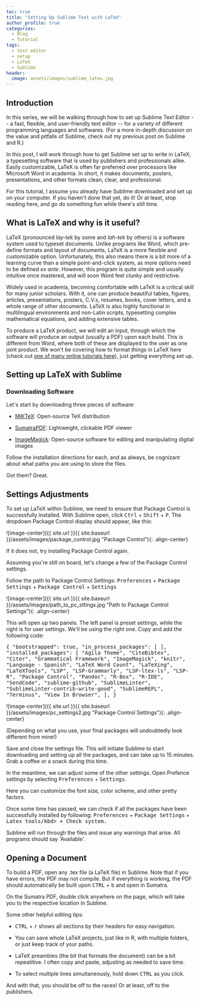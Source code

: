 ```yaml
---
toc: true
title: "Setting Up Sublime Text with LaTeX"
author_profile: true
categories:
  - Blog
  - Tutorial
tags:
  - text editor
  - setup
  - LaTeX
  - Sublime
header: 
  image: assets/images/sublime_latex.jpg
---
```




## Introduction

In this series, we will be walking through how to set up Sublime Text Editor -- a fast, flexible, and user-friendly text editor -- for a variety of different programming languages and softwares. (For a more in-depth discussion on the value and pitfalls of Sublime, check out my previous post on Sublime and R.)

In this post, I will work through how to get Sublime set up to write in LaTeX, a typesetting software that is used by publishers and professionals alike. Easily customizable, LaTeX is often far preferred over processors like Microsoft Word in academia. In short, it makes documents, posters, presentations, and other formats clean, clear, and professional.

For this tutorial, I assume you already have Sublime downloaded and set up on your computer. If you haven't done that yet, do it! Or at least, stop reading here, and go do something fun while there's still time.



## What is LaTeX and why is it useful?

LaTeX (pronounced _lay-tek_ by some and _lah-tek_ by others) is a software system used to typeset documents. Unlike programs like Word, which pre-define formats and layout of documents, LaTeX is a more flexible and customizable option. Unfortunately, this also means there is a bit more of a learning curve than a simple point-and-click system, as more options need to be defined _ex ante_. However, this program is quite simple and usually intuitive once mastered, and will soon Word feel clunky and restrictive.

Widely used in academia, becoming comfortable with LaTeX is a critical skill for many junior scholars. With it, one can produce beautiful tables, figures, articles, presentations, posters, C.V.s, resumes, books, cover letters, and a whole range of other documents. LaTeX is also highly functional in multilingual environments and non-Latin scripts, typesetting complex mathematical equations, and adding extensive tables. 

To produce a LaTeX product, we will edit an input, through which the software will produce an output (usually a PDF) upon each build. This is different from Word, where both of these are displayed to the user as one joint product. We won't be covering how to format things in LaTeX here (check out [one of many online tutorials here](https://www.overleaf.com/learn/latex/Learn_LaTeX_in_30_minutes)), just getting everything set up.



## Setting up LaTeX with Sublime

### Downloading Software

Let's start by downloading three pieces of software:

* [MiKTeX](https://miktex.org/download): Open-source TeX distribution

* [SumatraPDF](https://www.sumatrapdfreader.org/download-free-pdf-viewer): Lightweight, clickable PDF viewer

* [ImageMagick](https://imagemagick.org/script/download.php#windows): Open-source software for editing and manipulating digital images

Follow the installation directions for each, and as always, be cognizant about what paths you are using to store the files.

Got them? Great.

## Settings Adjustments


To set up LaTeX within Sublime, we need to ensure that Package Control is successfully installed. With Sublime open, click <kbd>Ctrl</kbd> + <kbd>Shift</kbd> + <kbd>P</kbd>. The dropdown Package Control display should appear, like this:

![image-center]({{ site.url }}{{ site.baseurl }}/assets/images/package_control.jpg "Package Control"){: .align-center}

If it does not, try installing Package Control again.

Assuming you're still on board, let's change a few of the Package Control settings.

Follow the path to Package Control Settings: <kbd>Preferences</kbd> + <kbd>Package Settings</kbd> + <kbd>Package Control</kbd> + <kbd>Settings</kbd>

![image-center]({{ site.url }}{{ site.baseurl }}/assets/images/path_to_pc_sttings.jpg "Path to Package Control Settings"){: .align-center}


This will open up two panels. The left panel is preset settings, while the right is for user settings. We'll be using the right one. Copy and add the following code:

<kbd>
{
	"bootstrapped": true,
	"in_process_packages":
	[
	],
	"installed_packages":
	[
		"Agila Theme",
		"CiteBibtex",
		"Citer",
		"Grammatical Framework",
		"ImageMagick",
		"knitr",
		"Language - Spanish",
		"LaTeX Word Count",
		"LaTeXing",
		"LaTeXTools",
		"LSP",
		"LSP-Grammarly",
		"LSP-ltex-ls",
		"LSP-R",
		"Package Control",
		"Pandoc",
		"R-Box",
		"R-IDE",
		"SendCode",
		"sublime-github",
		"SublimeLinter",
		"SublimeLinter-contrib-write-good",
		"SublimeREPL",
		"Terminus",
		"View In Browser",
	],
}
</kbd>


![image-center]({{ site.url }}{{ site.baseurl }}/assets/images/pc_settings2.jpg "Package Control Settings"){: .align-center}

(Depending on what you use, your final packages will undoubtedly look different from mine!)

Save and close the settings file. This will initiate Sublime to start downloading and setting up all the packages, and can take up to 15 minutes. Grab a coffee or a snack during this time.

In the meantime, we can adjust some of the other settings. Open Prefence settings by selecting <kbd>Preferences</kbd> + <kbd>Settings</kbd>.

Here you can customize the font size, color scheme, and other pretty factors.

Once some time has passed, we can check if all the packages have been successfully installed by following: <kbd>Preferences</kbd> + <kbd>Package Settings</kbd> + <kbd>Latex tools/kbd> + <kbd>Check system</kbd>.

Sublime will run through the files and issue any warnings that arise. All programs should say 'Available'.

## Opening a Document

To build a PDF, open any .tex file (a LaTeX file) in Sublime. Note that if you have errors, the PDF may not compile. But if everything is working, the PDF should automatically be built upon <kbd>CTRL</kbd> + <kbd>b</kbd> and open in Sumatra. 

On the Sumatra PDF, double click anywhere on the page, which will take you to the respective location in Sublime.


Some other helpful editing tips:

* <kbd>CTRL</kbd> + <kbd>r</kbd> shows all sections by their headers for easy navigation.

* You can save whole LaTeX projects, just like in R, with multiple folders, or just keep track of your paths.

* LaTeX preambles (the bit that formats the document) can be a bit repeatitive. I often copy and paste, adjusting as needed to save time.

* To select multiple lines simultaneously, hold down <kbd>CTRL</kbd> as you click.

And with that, you should be off to the races! Or at least, off to the publishers.

<!-- A notice displays information that explains nearby content. Often used to call attention to a particular detail.

When using Kramdown `{: .notice}` can be added after a sentence to assign the `.notice` to the `<p></p>` element. 

**Changes in Service:** We just updated our [privacy policy](#) here to better service our customers. We recommend reviewing the changes.
{: .notice}

**Primary Notice:** Lorem ipsum dolor sit amet, consectetur adipiscing elit. Integer nec odio. [Praesent libero](#). Sed cursus ante dapibus diam. Sed nisi. Nulla quis sem at nibh elementum imperdiet.
{: .notice--primary}

**Info Notice:** Lorem ipsum dolor sit amet, [consectetur adipiscing elit](#). Integer nec odio. Praesent libero. Sed cursus ante dapibus diam. Sed nisi. Nulla quis sem at nibh elementum imperdiet.
{: .notice--info}

**Warning Notice:** Lorem ipsum dolor sit amet, consectetur adipiscing elit. [Integer nec odio](#). Praesent libero. Sed cursus ante dapibus diam. Sed nisi. Nulla quis sem at nibh elementum imperdiet.
{: .notice--warning}

**Danger Notice:** Lorem ipsum dolor sit amet, [consectetur adipiscing](#) elit. Integer nec odio. Praesent libero. Sed cursus ante dapibus diam. Sed nisi. Nulla quis sem at nibh elementum imperdiet.
{: .notice--danger}

**Success Notice:** Lorem ipsum dolor sit amet, consectetur adipiscing elit. Integer nec odio. Praesent libero. Sed cursus ante dapibus diam. Sed nisi. Nulla quis sem at [nibh elementum](#) imperdiet.
{: .notice--success}

Want to wrap several paragraphs or other elements in a notice? Using Liquid to capture the content and then filter it with `markdownify` is a good way to go.

```html
{% raw %}{% capture notice-2 %}
#### New Site Features

* You can now have cover images on blog pages
* Drafts will now auto-save while writing
{% endcapture %}{% endraw %}

<div class="notice">{% raw %}{{ notice-2 | markdownify }}{% endraw %}</div>
```

{% capture notice-2 %}
#### New Site Features

* You can now have cover images on blog pages
* Drafts will now auto-save while writing
{% endcapture %}

<div class="notice">
  {{ notice-2 | markdownify }}
</div>

Or you could skip the capture and stick with straight HTML.

```html
<div class="notice">
  <h4>Message</h4>
  <p>A basic message.</p>
</div>
```

<div class="notice">
  <h4>Message</h4>
  <p>A basic message.</p>
</div> -->
